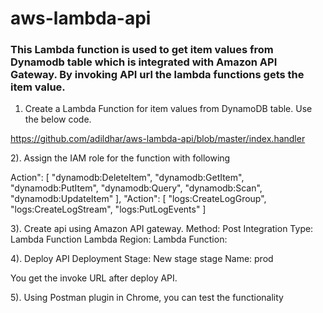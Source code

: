 # aws-lambda-api
### This Lambda function is used to get item values from Dynamodb table which is integrated with Amazon API Gateway. By invoking API url the lambda functions gets the item value.


1) Create a Lambda Function for item values from DynamoDB table. Use the below code.

https://github.com/adildhar/aws-lambda-api/blob/master/index.handler


2). Assign the IAM role for the function with following 

Action": [
        "dynamodb:DeleteItem",
        "dynamodb:GetItem",
        "dynamodb:PutItem",
        "dynamodb:Query",
        "dynamodb:Scan",
        "dynamodb:UpdateItem"
      ],
  "Action": [
        "logs:CreateLogGroup",
        "logs:CreateLogStream",
        "logs:PutLogEvents"
      ]

3). Create api using Amazon API gateway.
Method: Post
Integration Type: Lambda Function
Lambda Region: <yourregion>
Lambda Function: <yourlambdafunctionname>

4).  Deploy API
Deployment Stage: New stage
stage Name: prod

You get the invoke URL after deploy API.

5). Using Postman plugin in Chrome, you can test the functionality





